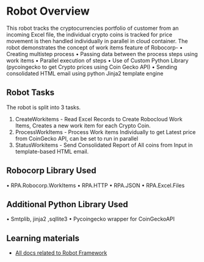 # Robot Overview
This robot tracks the cryptocurrencies portfolio of customer from an incoming Excel file, the individual crypto coins is tracked for price movement is then handled individually in parallel in cloud container.
The robot demonstrates the concept of work items feature of Robocorp- 
•	Creating multistep process
•	Passing data between the process steps using work items
•	Parallel execution of steps
•	Use of Custom Python Library (pycoingecko to get Crypto prices using Coin Gecko API)
•	Sending consolidated HTML email using python Jinja2 template engine
## Robot Tasks
The robot is split into 3 tasks.
1.	CreateWorkitems - Read Excel Records to Create Robocloud Work Items, Creates a new work item for each Crypto Coin.
2.	ProcessWorkItems - Process Work items Individually to get Latest price from CoinGecko API, can be set to run in parallel 
3.	StatusWorkitems - Send Consolidated Report of All coins from Input in template-based HTML email.

## Robocorp Library Used 
•	RPA.Robocorp.WorkItems
•	RPA.HTTP
•	RPA.JSON
•	RPA.Excel.Files
## Additional Python Library Used 
•	Smtplib, jinja2 ,sqllite3
•	Pycoingecko wrapper for CoinGeckoAPI


## Learning materials

- [All docs related to Robot Framework](https://robocorp.com/docs/languages-and-frameworks/robot-framework)

